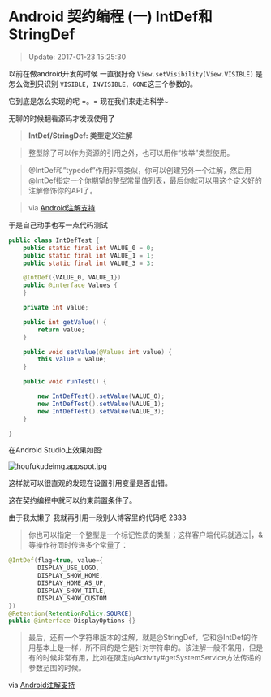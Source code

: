 # Android 契约编程 (一) IntDef和StringDef

>Update: 2017-01-23 15:25:30

以前在做android开发的时候 一直很好奇 `View.setVisibility(View.VISIBLE)` 是怎么做到只识别 `VISIBLE, INVISIBLE, GONE`这三个参数的。

它到底是怎么实现的呢 =。= 现在我们来走进科学~

无聊的时候翻看源码才发现使用了 

>**IntDef/StringDef: 类型定义注解**

>整型除了可以作为资源的引用之外，也可以用作“枚举”类型使用。

>@IntDef和”typedef”作用非常类似，你可以创建另外一个注解，然后用@IntDef指定一个你期望的整型常量值列表，最后你就可以用这个定义好的注解修饰你的API了。

>via [Android注解支持](http://www.flysnow.org/2015/08/13/android-tech-docs-support-annotations.html)

于是自己动手也写一点代码测试
    
```JAVA
public class IntDefTest {
    public static final int VALUE_0 = 0;
    public static final int VALUE_1 = 1;
    public static final int VALUE_3 = 3;

    @IntDef({VALUE_0, VALUE_1})
    public @interface Values {
    }

    private int value;

    public int getValue() {
        return value;
    }

    public void setValue(@Values int value) {
        this.value = value;
    }

    public void runTest() {

        new IntDefTest().setValue(VALUE_0);
        new IntDefTest().setValue(VALUE_1);
        new IntDefTest().setValue(VALUE_3);
    }

}
```
    
在Android Studio上效果如图:

![houfukudeimg.appspot.jpg](https://s2.loli.net/2022/01/28/XIN5oY3MtsmTuqH.jpg)

这样就可以很直观的发现在设置引用变量是否出错。

这在契约编程中就可以约束前置条件了。

由于我太懒了 我就再引用一段别人博客里的代码吧 2333


>你也可以指定一个整型是一个标记性质的类型；这样客户端代码就通过|，&等操作符同时传递多个常量了：
    
```JAVA
@IntDef(flag=true, value={
        DISPLAY_USE_LOGO,
        DISPLAY_SHOW_HOME,
        DISPLAY_HOME_AS_UP,
        DISPLAY_SHOW_TITLE,
        DISPLAY_SHOW_CUSTOM
})
@Retention(RetentionPolicy.SOURCE)
public @interface DisplayOptions {}
```

>最后，还有一个字符串版本的注解，就是@StringDef，它和@IntDef的作用基本上是一样，所不同的是它是针对字符串的。该注解一般不常用，但是有的时候非常有用，比如在限定向Activity#getSystemService方法传递的参数范围的时候。

via [Android注解支持](http://www.flysnow.org/2015/08/13/android-tech-docs-support-annotations.html)


